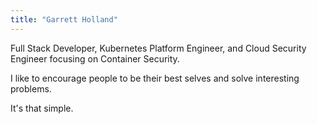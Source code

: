 ```yaml
---
title: "Garrett Holland"
---
```


Full Stack Developer, Kubernetes Platform Engineer, and Cloud Security Engineer focusing on Container Security.

I like to encourage people to be their best selves and solve interesting problems.

It's that simple.
